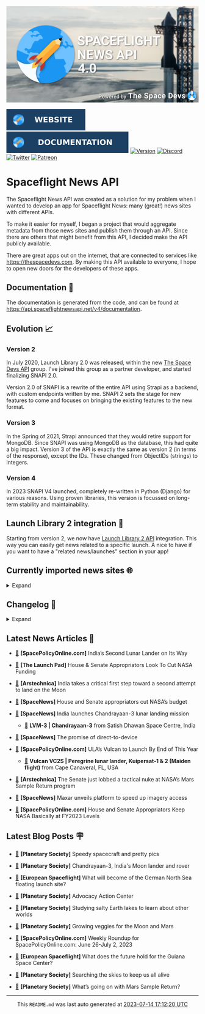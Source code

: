 ![Cover](https://raw.githubusercontent.com/TheSpaceDevs/spaceflightnewsapi/main/.github/profile/assets/snapi_poster.png)

[![Website](https://raw.githubusercontent.com/TheSpaceDevs/spaceflightnewsapi/main/.github/profile/assets/badge_snapi_website.svg)](https://spaceflightnewsapi.net/)
[![Documentation](https://raw.githubusercontent.com/TheSpaceDevs/spaceflightnewsapi/main/.github/profile/assets/badge_snapi_doc.svg)](https://api.spaceflightnewsapi.net/v4/docs)
[![Version](https://img.shields.io/github/v/release/TheSpaceDevs/spaceflightnewsapi?style=for-the-badge)](https://github.com/TheSpaceDevs/spaceflightnewsapi/releases/tag/v4.0.3)
[![Discord](https://img.shields.io/badge/Discord-%237289DA.svg?style=for-the-badge&logo=discord&logoColor=white)](https://discord.gg/p7ntkNA)
[![Twitter](https://img.shields.io/badge/Twitter-%231DA1F2.svg?style=for-the-badge&logo=Twitter&logoColor=white)](https://twitter.com/the_snapi)
[![Patreon](https://img.shields.io/badge/Patreon-F96854?style=for-the-badge&logo=patreon&logoColor=white)](https://www.patreon.com/TheSpaceDevs)

# Spaceflight News API

The Spaceflight News API was created as a solution for my problem when I wanted to develop an app for Spaceflight News: many (great!) news sites with different APIs.

To make it easier for myself, I began a project that would aggregate metadata from those news sites and publish them through an API. Since there are others that might benefit from this API, I decided make the API publicly available.

There are great apps out on the internet, that are connected to services like <https://thespacedevs.com>. By making this API available to everyone, I hope to open new doors for the developers of these apps.

## Documentation 📖

The documentation is generated from the code, and can be found at <https://api.spaceflightnewsapi.net/v4/documentation>.

## Evolution 📈

### Version 2

In July 2020, Launch Library 2.0 was released, within the new <a href="https://thespacedevs.com">The Space Devs API</a> group. I've joined this group as a partner developer, and started finalizing SNAPI 2.0.

Version 2.0 of SNAPI is a rewrite of the entire API using Strapi as a backend, with custom endpoints written by me.
SNAPI 2 sets the stage for new features to come and focuses on bringing the existing features to the new format.

### Version 3

In the Spring of 2021, Strapi announced that they would retire support for MongoDB. Since SNAPI was using MongoDB as the database, this had quite a big impact.
Version 3 of the API is exactly the same as version 2 (in terms of the response), except the IDs. These changed from ObjectIDs (strings) to integers.

### Version 4
In 2023 SNAPI V4 launched, completely re-written in Python (Django) for various reasons.
Using proven libraries, this version is focussed on long-term stability and maintainability.

## Launch Library 2 integration 🚀

Starting from version 2, we now have <a href="https://thespacedevs.com/llapi">Launch Library 2 API</a> integration. This way you can easily get news related to a specific launch.
A nice to have if you want to have a "related news/launches" section in your app!

## Currently imported news sites 🌐

<details>
<summary>Expand</summary>

- AmericaSpace
- Arstechnica
- Blue Origin
- CNBC
- ESA
- ElonX
- Euronews
- European Spaceflight
- Jet Propulsion Laboratory
- NASA
- NASASpaceflight
- National Geographic
- National Space Society
- Phys
- Planetary Society
- Reuters
- Space.com
- SpaceFlight Insider
- SpaceNews
- SpacePolicyOnline.com
- SpaceX
- Spaceflight Now
- SyFy
- TechCrunch
- Teslarati
- The Drive
- The Japan Times
- The Launch Pad
- The National
- The New York Times
- The Space Devs
- The Space Review
- The Verge
- The Wall Street Journal
- United Launch Alliance
- Virgin Galactic


</details>

## Changelog 📝
<details>
<summary>Expand</summary>

# V4.0.0

- Rewritten in Python and Django.

# V3.4.0

- Package updates
- Sentry fixes

# V3.0.0

- Package updates

### V3.2.0

- Various Sentry issues fixed

### V3.1.0

- Strapi updates
- Sentry updates
- Admin interface updates

### V3.0.0

- Switch to use Postgres as database

### V2.3.0

- The lost "article per (LL2) event" endpoint is back
- Changed the G4L logo on the site
- Added Sentry again, via the new Strapi plugin
- Changed from amqplib to amqp-connection-manager
- Updated to Strapi 3.5.3

### v2.2.0

- Dependency updates
- Code cleanup
- Admin side of things

### v2.1.0

- Backend changes on how new content is processed
- Package updates

### v2.0.0

- Complete rewrite of the app, focusing on existing features

</details>



## Latest News Articles 📰
- <a href="https://spacepolicyonline.com/news/indias-second-lunar-lander-on-its-way/" >🔗</a> **[SpacePolicyOnline.com]** India’s Second Lunar Lander on Its Way


- <a href="https://tlpnetwork.com/news/2023/07/house-and-senate-appropriators-look-to-cut-nasa-funding" >🔗</a> **[The Launch Pad]** House & Senate Appropriators Look To Cut NASA Funding


- <a href="https://arstechnica.com/space/2023/07/india-takes-a-critical-first-step-toward-a-second-attempt-to-land-on-the-moon/" >🔗</a> **[Arstechnica]** India takes a critical first step toward a second attempt to land on the Moon


- <a href="https://spacenews.com/house-and-senate-appropriators-cut-nasas-budget/" >🔗</a> **[SpaceNews]** House and Senate appropriators cut NASA’s budget


- <a href="https://spacenews.com/india-launches-chandrayaan-3-lunar-landing-mission/" >🔗</a> **[SpaceNews]** India launches Chandrayaan-3 lunar landing mission


  - <a href="https://go4liftoff.com/launch/id/78f7c31d-4f29-482a-96d1-390b460a0a02" >🚀</a> **LVM-3 | Chandrayaan-3** from Satish Dhawan Space Centre, India



- <a href="https://spacenews.com/the-promise-of-direct-to-device/" >🔗</a> **[SpaceNews]** The promise of direct-to-device


- <a href="https://spacepolicyonline.com/news/ulas-vulcan-to-launch-by-end-of-this-year/" >🔗</a> **[SpacePolicyOnline.com]** ULA’s Vulcan to Launch By End of This Year


  - <a href="https://go4liftoff.com/launch/id/b973e965-3901-4bda-9236-b0afee33f388" >🚀</a> **Vulcan VC2S | Peregrine lunar lander, Kuipersat-1 & 2 (Maiden flight)** from Cape Canaveral, FL, USA



- <a href="https://arstechnica.com/space/2023/07/the-senate-just-lobbed-a-tactical-nuke-at-nasas-mars-sample-return-program/" >🔗</a> **[Arstechnica]** The Senate just lobbed a tactical nuke at NASA’s Mars Sample Return program


- <a href="https://spacenews.com/maxar-unveils-platform-to-speed-up-imagery-access/" >🔗</a> **[SpaceNews]** Maxar unveils platform to speed up imagery access


- <a href="https://spacepolicyonline.com/news/house-and-senate-appropriators-keep-nasa-basically-at-fy2023-levels/" >🔗</a> **[SpacePolicyOnline.com]** House and Senate Appropriators Keep NASA Basically at FY2023 Levels




## Latest Blog Posts 🪧

- <a href="https://www.planetary.org/the-downlink/speedy-spacecraft-and-pretty-pics" >🔗</a> **[Planetary Society]** Speedy spacecraft and pretty pics


- <a href="https://www.planetary.org/space-missions/chandrayaan-3" >🔗</a> **[Planetary Society]** Chandrayaan-3, India's Moon lander and rover


- <a href="https://europeanspaceflight.substack.com/p/what-will-become-of-the-german-north" >🔗</a> **[European Spaceflight]** What will become of the German North Sea floating launch site?


- <a href="https://www.planetary.org/advocacy-action-center" >🔗</a> **[Planetary Society]** Advocacy Action Center


- <a href="https://www.planetary.org/sci-tech/studying-salty-earth-lakes" >🔗</a> **[Planetary Society]** Studying salty Earth lakes to learn about other worlds


- <a href="https://www.planetary.org/sci-tech/growing-veggies-moon-mars" >🔗</a> **[Planetary Society]** Growing veggies for the Moon and Mars


- <a href="https://spacepolicyonline.com/news/weekly-roundup-for-spacepolicyonline-com-june-26-july-2-2023/" >🔗</a> **[SpacePolicyOnline.com]** Weekly Roundup for SpacePolicyOnline.com: June 26-July 2, 2023


- <a href="https://europeanspaceflight.substack.com/p/what-does-the-future-hold-for-the" >🔗</a> **[European Spaceflight]** What does the future hold for the Guiana Space Center?


- <a href="https://www.planetary.org/the-downlink/searching-the-skies-to-keep-us-all-alive" >🔗</a> **[Planetary Society]** Searching the skies to keep us all alive


- <a href="https://www.planetary.org/articles/whats-going-on-with-mars-sample-return" >🔗</a> **[Planetary Society]** What’s going on with Mars Sample Return?




<hr>
  <div align="center">
  This <code>README.md</code> was last auto generated at <a href="https://www.timeanddate.com/worldclock/fixedtime.html?iso=20230714T171220">2023-07-14 17:12:20 UTC</a>
  <br>
</div>